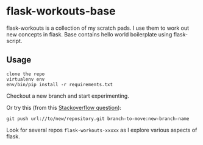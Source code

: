 # flask-workouts-base
flask-workouts is a collection of my scratch pads.  I use them to work out new concepts in flask.  Base contains hello world boilerplate using flask-script.
## Usage
```
clone the repo
virtualenv env
env/bin/pip install -r requirements.txt
```
Checkout a new branch and start experimenting.

Or try this (from this [Stackoverflow question](http://stackoverflow.com/questions/2227062/how-do-i-move-a-git-branch-out-into-its-own-repository)):
```
git push url://to/new/repository.git branch-to-move:new-branch-name
```

Look for several repos `flask-workouts-xxxxx` as I explore various aspects of flask.
